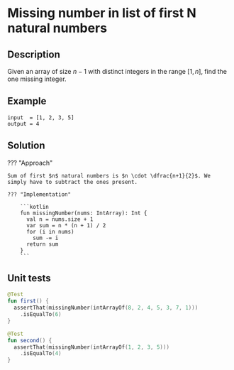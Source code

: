 # Missing number in list of first N natural numbers

## Description

Given an array of size $n-1$ with distinct integers in the range $[1, n]$, find the one missing integer.

## Example

```
input  = [1, 2, 3, 5]
output = 4
```

## Solution

??? "Approach"

    Sum of first $n$ natural numbers is $n \cdot \dfrac{n+1}{2}$. We simply have to subtract the ones present.

    ??? "Implementation"

        ```kotlin
        fun missingNumber(nums: IntArray): Int {
          val n = nums.size + 1
          var sum = n * (n + 1) / 2
          for (i in nums)
            sum -= i
          return sum
        }
        ```

## Unit tests

```kotlin
@Test
fun first() {
  assertThat(missingNumber(intArrayOf(8, 2, 4, 5, 3, 7, 1)))
    .isEqualTo(6)
}

@Test
fun second() {
  assertThat(missingNumber(intArrayOf(1, 2, 3, 5)))
    .isEqualTo(4)
}
```



